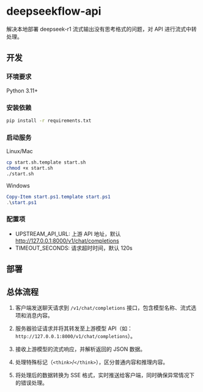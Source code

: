 # deepseekflow-api

解决本地部署 deepseek-r1 流式输出没有思考格式的问题，对 API 进行流式中转处理。

## 开发

### 环境要求

Python 3.11+

### 安装依赖

```bash
pip install -r requirements.txt
```

### 启动服务

Linux/Mac

```bash
cp start.sh.template start.sh
chmod +x start.sh
./start.sh
```

Windows

```powershell
Copy-Item start.ps1.template start.ps1
.\start.ps1
```

### 配置项

- UPSTREAM_API_URL: 上游 API 地址，默认 http://127.0.0.1:8000/v1/chat/completions
- TIMEOUT_SECONDS: 请求超时时间，默认 120s

## 部署



## 总体流程

1. 客户端发送聊天请求到 `/v1/chat/completions` 接口，包含模型名称、流式选项和消息内容。

2. 服务器验证请求并将其转发至上游模型 API（如：`http://127.0.0.1:8000/v1/chat/completions`）。

3. 接收上游模型的流式响应，并解析返回的 JSON 数据。

4. 处理特殊标记（`<think>`/`</think>`），区分普通内容和推理内容。

5. 将处理后的数据转换为 SSE 格式，实时推送给客户端，同时确保异常情况下的错误处理。
